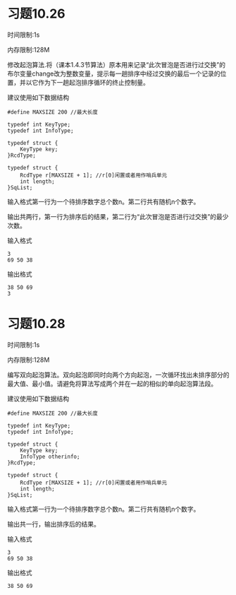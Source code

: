 # 习题10.26

时间限制:1s

内存限制:128M

修改起泡算法.将（课本1.4.3节算法）原本用来记录“此次冒泡是否进行过交换”的布尔变量change改为整数变量，提示每一趟排序中经过交换的最后一个记录的位置，并以它作为下一趟起泡排序循环的终止控制量。

建议使用如下数据结构

    #define MAXSIZE 200 //最大长度

    typedef int KeyType;
    typedef int InfoType;

    typedef struct {
        KeyType key;
    }RcdType;

    typedef struct {
        RcdType r[MAXSIZE + 1]; //r[0]闲置或者用作哨兵单元
        int length;
    }SqList;

输入格式第一行为一个待排序数字总个数n。第二行共有随机n个数字。

输出共两行，第一行为排序后的结果，第二行为“此次冒泡是否进行过交换”的最少次数。

输入格式

    3
    69 50 38

输出格式

    38 50 69
    3

    
    
    
# 习题10.28

时间限制:1s

内存限制:128M

编写双向起泡算法。双向起泡即同时向两个方向起泡，一次循环找出未排序部分的最大值、最小值。请避免将算法写成两个并在一起的相似的单向起泡算法段。

建议使用如下数据结构

    #define MAXSIZE 200 //最大长度

    typedef int KeyType;
    typedef int InfoType;

    typedef struct {
        KeyType key;
        InfoType otherinfo;
    }RcdType;

    typedef struct {
        RcdType r[MAXSIZE + 1]; //r[0]闲置或者用作哨兵单元
        int length;
    }SqList;

输入格式第一行为一个待排序数字总个数n。第二行共有随机n个数字。

输出共一行，输出排序后的结果。

输入格式

    3
    69 50 38

输出格式

    38 50 69
